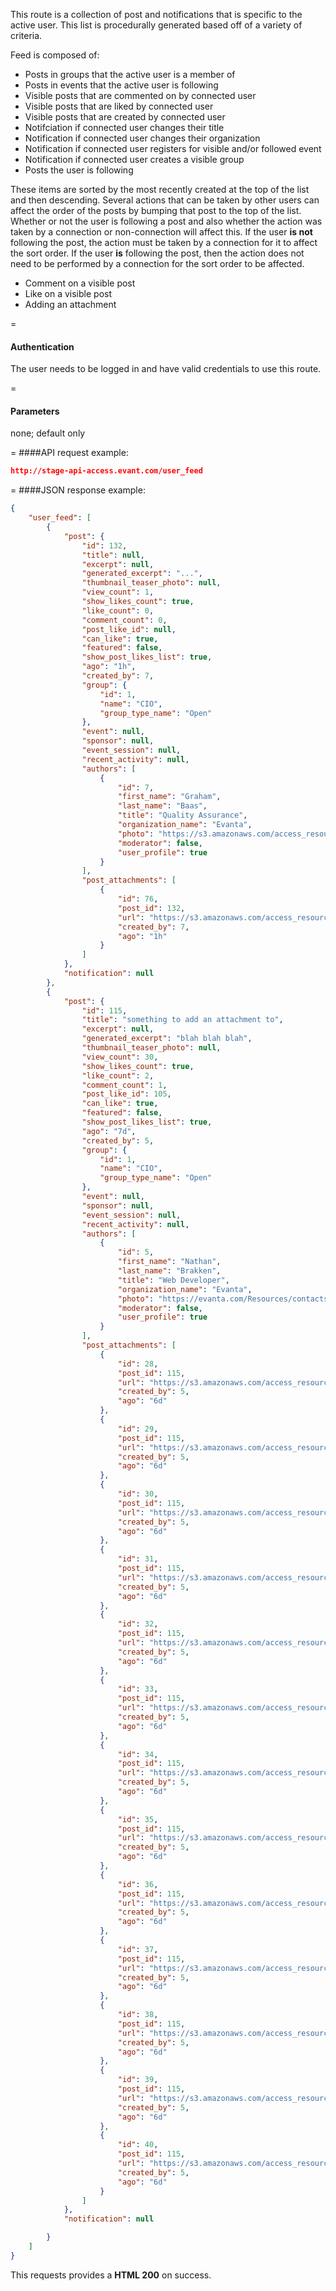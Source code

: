 <!-- --- title: GET /user_feed-->

This route is a collection of post and notifications that is specific to the active user. This list is procedurally generated based off of a variety of criteria. 


Feed is composed of:

* Posts in groups that the active user is a member of
* Posts in events that the active user is following
* Visible posts that are commented on by connected user
* Visible posts that are liked by connected user
* Visible posts that are created by connected user
* Notifciation if connected user changes their title
* Notification if connected user changes their organization
* Notification if connected user registers for visible and/or followed event
* Notification if connected user creates a visible group
* Posts the user is following

These items are sorted by the most recently created at the top of the list and then descending. Several actions that can be taken by other users can affect the order of the posts by bumping that post to the top of the list. Whether or not the user is following a post and also whether the action was taken by a connection or non-connection will affect this. If the user **is not** following the post, the action must be taken by a connection for it to affect the sort order. If the user **is** following the post, then the action does not need to be performed by a connection for the sort order to be affected.

* Comment on a visible post
* Like on a visible post
* Adding an attachment

=
#### Authentication

The user needs to be logged in and have valid credentials to use this route.

=
#### Parameters

none; default only

=
####API request example:
```json
http://stage-api-access.evant.com/user_feed
```

=
####JSON response example:

```json
{
    "user_feed": [
        {
            "post": {
                "id": 132,
                "title": null,
                "excerpt": null,
                "generated_excerpt": "...",
                "thumbnail_teaser_photo": null,
                "view_count": 1,
                "show_likes_count": true,
                "like_count": 0,
                "comment_count": 0,
                "post_like_id": null,
                "can_like": true,
                "featured": false,
                "show_post_likes_list": true,
                "ago": "1h",
                "created_by": 7,
                "group": {
                    "id": 1,
                    "name": "CIO",
                    "group_type_name": "Open"
                },
                "event": null,
                "sponsor": null,
                "event_session": null,
                "recent_activity": null,
                "authors": [
                    {
                        "id": 7,
                        "first_name": "Graham",
                        "last_name": "Baas",
                        "title": "Quality Assurance",
                        "organization_name": "Evanta",
                        "photo": "https://s3.amazonaws.com/access_resources/staging/thumbnails/7.jpg?12",
                        "moderator": false,
                        "user_profile": true
                    }
                ],
                "post_attachments": [
                    {
                        "id": 76,
                        "post_id": 132,
                        "url": "https://s3.amazonaws.com/access_resources/staging/post_attachments/.2cf1394ce099a0e40dd8a2bede5c166f_7.pdf",
                        "created_by": 7,
                        "ago": "1h"
                    }
                ]
            },
            "notification": null
        },
        {
            "post": {
                "id": 115,
                "title": "something to add an attachment to",
                "excerpt": null,
                "generated_excerpt": "blah blah blah",
                "thumbnail_teaser_photo": null,
                "view_count": 30,
                "show_likes_count": true,
                "like_count": 2,
                "comment_count": 1,
                "post_like_id": 105,
                "can_like": true,
                "featured": false,
                "show_post_likes_list": true,
                "ago": "7d",
                "created_by": 5,
                "group": {
                    "id": 1,
                    "name": "CIO",
                    "group_type_name": "Open"
                },
                "event": null,
                "sponsor": null,
                "event_session": null,
                "recent_activity": null,
                "authors": [
                    {
                        "id": 5,
                        "first_name": "Nathan",
                        "last_name": "Brakken",
                        "title": "Web Developer",
                        "organization_name": "Evanta",
                        "photo": "https://evanta.com/Resources/contacts/large/104450.jpg",
                        "moderator": false,
                        "user_profile": true
                    }
                ],
                "post_attachments": [
                    {
                        "id": 28,
                        "post_id": 115,
                        "url": "https://s3.amazonaws.com/access_resources/staging/post_attachments/a5ab120e28c0902dd0b6237cbf37e05b_5.xlsx",
                        "created_by": 5,
                        "ago": "6d"
                    },
                    {
                        "id": 29,
                        "post_id": 115,
                        "url": "https://s3.amazonaws.com/access_resources/staging/post_attachments/70885aaf0a14ea7bffd55d7aab3ce9b1_5.xls",
                        "created_by": 5,
                        "ago": "6d"
                    },
                    {
                        "id": 30,
                        "post_id": 115,
                        "url": "https://s3.amazonaws.com/access_resources/staging/post_attachments/26a0720678ed43c4ac30bb1650e8e9c1_5.docx",
                        "created_by": 5,
                        "ago": "6d"
                    },
                    {
                        "id": 31,
                        "post_id": 115,
                        "url": "https://s3.amazonaws.com/access_resources/staging/post_attachments/12719a63ff567c8c861ad471f91d5da1_5.doc",
                        "created_by": 5,
                        "ago": "6d"
                    },
                    {
                        "id": 32,
                        "post_id": 115,
                        "url": "https://s3.amazonaws.com/access_resources/staging/post_attachments/b051711347a3260e66cb0f7fa5d261ce_5.pptx",
                        "created_by": 5,
                        "ago": "6d"
                    },
                    {
                        "id": 33,
                        "post_id": 115,
                        "url": "https://s3.amazonaws.com/access_resources/staging/post_attachments/be01a7b8c6fd7b1a9c582d7fc1013e0f_5.ppt",
                        "created_by": 5,
                        "ago": "6d"
                    },
                    {
                        "id": 34,
                        "post_id": 115,
                        "url": "https://s3.amazonaws.com/access_resources/staging/post_attachments/9e40632062858ccdebb05c77f846c6d7_5.png",
                        "created_by": 5,
                        "ago": "6d"
                    },
                    {
                        "id": 35,
                        "post_id": 115,
                        "url": "https://s3.amazonaws.com/access_resources/staging/post_attachments/e99e2b9be0d3d06b8f6011a0221ca241_5.jpg",
                        "created_by": 5,
                        "ago": "6d"
                    },
                    {
                        "id": 36,
                        "post_id": 115,
                        "url": "https://s3.amazonaws.com/access_resources/staging/post_attachments/9a26585c37c7eeb0cbf404489c8da7d5_5.jpeg",
                        "created_by": 5,
                        "ago": "6d"
                    },
                    {
                        "id": 37,
                        "post_id": 115,
                        "url": "https://s3.amazonaws.com/access_resources/staging/post_attachments/825d352c39129209d8464c900b926c97_5.gif",
                        "created_by": 5,
                        "ago": "6d"
                    },
                    {
                        "id": 38,
                        "post_id": 115,
                        "url": "https://s3.amazonaws.com/access_resources/staging/post_attachments/1469c693bbfc2c54ffc622afa6457136_5.mp4",
                        "created_by": 5,
                        "ago": "6d"
                    },
                    {
                        "id": 39,
                        "post_id": 115,
                        "url": "https://s3.amazonaws.com/access_resources/staging/post_attachments/82de00d60acd75cf673a6c943da93c38_5.pdf",
                        "created_by": 5,
                        "ago": "6d"
                    },
                    {
                        "id": 40,
                        "post_id": 115,
                        "url": "https://s3.amazonaws.com/access_resources/staging/post_attachments/1c47518a50241ae73a345750645a14d5_5.mp3",
                        "created_by": 5,
                        "ago": "6d"
                    }
                ]
            },
            "notification": null

        }
    ]
}
```

This requests provides a <strong>HTML 200</strong> on success.